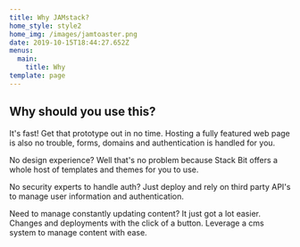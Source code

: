 ```yaml
---
title: Why JAMstack?
home_style: style2
home_img: /images/jamtoaster.png
date: 2019-10-15T18:44:27.652Z
menus:
  main:
    title: Why
template: page
---
```

## Why should you use this?

It's fast! Get that prototype out in no time.
Hosting a fully featured web page is also no trouble, forms, domains and authentication is handled for you.

No design experience? Well that's no problem because Stack Bit offers a whole host of templates and themes for you to use. 

No security experts to handle auth? Just deploy and rely on third party API's to manage user information and authentication.

Need to manage constantly updating content? It just got a lot easier. Changes and deployments with the click of a button. Leverage a cms system to manage content with ease.

